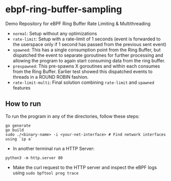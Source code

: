 # ebpf-ring-buffer-sampling

Demo Repository for eBPF Ring Buffer Rate Limiting &amp; Multithreading

- `normal`: Setup without any optimizations
- `rate-limit`: Setup with a rate-limit of 1 seconds (event is forwarded to the userspace only if 1 second has passed from the previous sent event)
- `spawned`: This has a single consumption point from the Ring Buffer, but dispatched the event to separate goroutines for further processing and allowing the program to again start consuming data from the ring buffer.
- `prespawned`: This pre-spawns X goroutines and within each consumes from the Ring Buffer. Earlier test showed this dispatched events to threads in a ROUND ROBIN fashion.
- `rate-limit-multi`: Final solution combining `rate-limit` and `spawned` features

## How to run

To run the program in any of the directories, follow these steps:

```
go generate
go build
sudo ./<binary-name> -i <your-net-interface> # Find network interfaces using `ip a`
```
- In another terminal run a HTTP Server:
```
python3 -m http.server 80 
```
- Make the curl request to the HTTP server and inspect the eBPF logs using `sudo bpftool prog trace`
